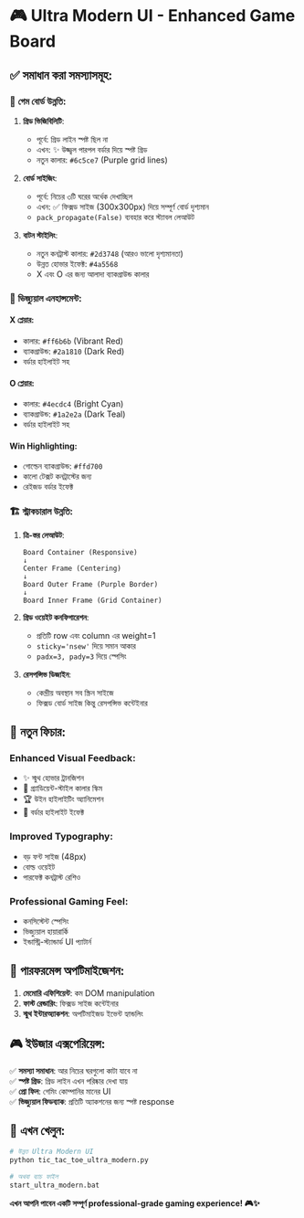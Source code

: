 # 🎮 Ultra Modern UI - Enhanced Game Board

## ✅ সমাধান করা সমস্যাসমূহ:

### 🎯 **গেম বোর্ড উন্নতি:**
1. **গ্রিড ভিজিবিলিটি**:
   - পূর্বে: গ্রিড লাইন স্পষ্ট ছিল না
   - এখন: ✨ উজ্জ্বল পারপল বর্ডার দিয়ে স্পষ্ট গ্রিড
   - নতুন কালার: `#6c5ce7` (Purple grid lines)

2. **বোর্ড সাইজিং**:
   - পূর্বে: নিচের ৩টি ঘরের অর্ধেক দেখাচ্ছিল
   - এখন: ✅ ফিক্সড সাইজ (300x300px) দিয়ে সম্পূর্ণ বোর্ড দৃশ্যমান
   - `pack_propagate(False)` ব্যবহার করে স্ট্যাবল লেআউট

3. **বাটন স্টাইলিং**:
   - নতুন কনট্রাস্ট কালার: `#2d3748` (আরও ভালো দৃশ্যমানতা)
   - উন্নত হোভার ইফেক্ট: `#4a5568`
   - X এবং O এর জন্য আলাদা ব্যাকগ্রাউন্ড কালার

### 🎨 **ভিজ্যুয়াল এনহান্সমেন্ট:**

#### **X প্লেয়ার**:
- কালার: `#ff6b6b` (Vibrant Red)
- ব্যাকগ্রাউন্ড: `#2a1810` (Dark Red)
- বর্ডার হাইলাইট সহ

#### **O প্লেয়ার**:
- কালার: `#4ecdc4` (Bright Cyan)
- ব্যাকগ্রাউন্ড: `#1a2e2a` (Dark Teal)
- বর্ডার হাইলাইট সহ

#### **Win Highlighting**:
- গোল্ডেন ব্যাকগ্রাউন্ড: `#ffd700`
- কালো টেক্সট কনট্রাস্টের জন্য
- রেইজড বর্ডার ইফেক্ট

### 🏗️ **স্ট্রাকচারাল উন্নতি:**

1. **ত্রি-স্তর লেআউট**:
   ```
   Board Container (Responsive)
   ↓
   Center Frame (Centering)
   ↓
   Board Outer Frame (Purple Border)
   ↓
   Board Inner Frame (Grid Container)
   ```

2. **গ্রিড ওয়েইট কনফিগারেশন**:
   - প্রতিটি row এবং column এর weight=1
   - `sticky='nsew'` দিয়ে সমান আকার
   - `padx=3, pady=3` দিয়ে স্পেসিং

3. **রেসপন্সিভ ডিজাইন**:
   - কেন্দ্রীয় অবস্থান সব স্ক্রিন সাইজে
   - ফিক্সড বোর্ড সাইজ কিন্তু রেসপন্সিভ কন্টেইনার

## 🎯 **নতুন ফিচার:**

### **Enhanced Visual Feedback**:
- ✨ স্মুথ হোভার ট্রানজিশন
- 🎨 গ্র্যাডিয়েন্ট-স্টাইল কালার স্কিম
- 🏆 উইন হাইলাইটিং অ্যানিমেশন
- 💫 বর্ডার হাইলাইট ইফেক্ট

### **Improved Typography**:
- বড় ফন্ট সাইজ (48px)
- বোল্ড ওয়েইট
- পারফেক্ট কনট্রাস্ট রেশিও

### **Professional Gaming Feel**:
- কনসিস্টেন্ট স্পেসিং
- ভিজ্যুয়াল হায়ারার্কি
- ইন্ডাস্ট্রি-স্ট্যান্ডার্ড UI প্যাটার্ন

## 🚀 **পারফরমেন্স অপটিমাইজেশন:**

1. **মেমোরি এফিশিয়েন্ট**: কম DOM manipulation
2. **ফাস্ট রেন্ডারিং**: ফিক্সড সাইজ কন্টেইনার
3. **স্মুথ ইন্টারঅ্যাকশন**: অপটিমাইজড ইভেন্ট হ্যান্ডলিং

## 🎮 **ইউজার এক্সপেরিয়েন্স**:

✅ **সমস্যা সমাধান**: আর নিচের ঘরগুলো কাটা যাবে না  
✅ **স্পষ্ট গ্রিড**: গ্রিড লাইন এখন পরিষ্কার দেখা যায়  
✅ **প্রো ফিল**: গেমিং কোম্পানির মানের UI  
✅ **ভিজ্যুয়াল ফিডব্যাক**: প্রতিটি অ্যাকশনের জন্য স্পষ্ট response  

## 🎯 **এখন খেলুন:**

```bash
# উন্নত Ultra Modern UI
python tic_tac_toe_ultra_modern.py

# অথবা ব্যাচ ফাইল
start_ultra_modern.bat
```

**এখন আপনি পাবেন একটি সম্পূর্ণ professional-grade gaming experience! 🎮✨**
